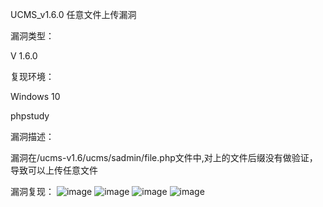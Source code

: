 UCMS_v1.6.0 任意文件上传漏洞

漏洞类型：

V 1.6.0

复现环境：

Windows 10

phpstudy

漏洞描述：

漏洞在/ucms-v1.6/ucms/sadmin/file.php文件中,对上的文件后缀没有做验证，导致可以上传任意文件

漏洞复现：
![image](https://user-images.githubusercontent.com/77734048/177239815-fa3be53f-a4d8-45e1-9548-0e3a6f37c471.png)
![image](https://user-images.githubusercontent.com/77734048/177240661-2b352dc3-0818-4ae6-94e4-26bf5b6fd752.png)
![image](https://user-images.githubusercontent.com/77734048/177240682-ae11ddca-61d5-49a8-b92f-5caf943d0cb8.png)
![image](https://user-images.githubusercontent.com/77734048/177240716-193fc2cf-bf75-4a38-910b-5dc6b65d7f33.png)



